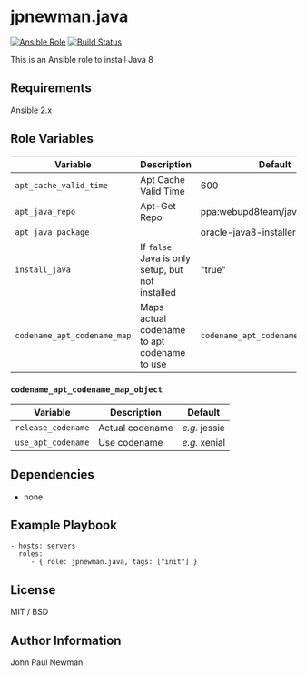 # jpnewman.java

[![Ansible Role](https://img.shields.io/ansible/role/9594.svg?maxAge=2592000)](https://galaxy.ansible.com/jpnewman/java/)
[![Build Status](https://travis-ci.org/jpnewman/ansible-role-java.svg?branch=master)](https://travis-ci.org/jpnewman/ansible-role-java)

This is an Ansible role to install Java 8

## Requirements

Ansible 2.x

## Role Variables

|Variable|Description|Default|
|---|---|---|
|```apt_cache_valid_time```|Apt Cache Valid Time|600|
|```apt_java_repo```|Apt-Get Repo|ppa:webupd8team/java|
|```apt_java_package```||oracle-java8-installer|
|```install_java```|If ```false``` Java is only setup, but not installed|"true"|
|```codename_apt_codename_map```|Maps actual codename to apt codename to use|```codename_apt_codename_map_object```|

### ```codename_apt_codename_map_object```

|Variable|Description|Default|
|---|---|---|
|```release_codename```|Actual codename|_e.g._ jessie|
|```use_apt_codename```|Use codename|_e.g._ xenial|

## Dependencies

- none

## Example Playbook

    - hosts: servers
      roles:
         - { role: jpnewman.java, tags: ["init"] }

## License

MIT / BSD

## Author Information

John Paul Newman
